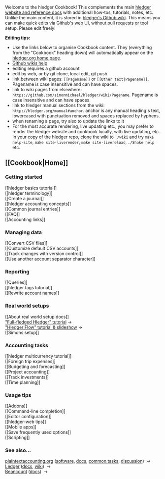Welcome to the hledger Cookbook!
This complements the main [hledger website and reference docs](http://hledger.org)
with additional how-tos, tutorials, notes, etc.
Unlike the main content, it is stored in [hledger's Github wiki](https://github.com/simonmichael/hledger/wiki).
This means you can make quick edits via Github's web UI, without pull requests or tool setup.
Please edit freely! 

**Editing tips:**

- Use the links below to organise Cookbook content.
  They (everything from the "Cookbook" heading down)
  will automatically appear on the [hledger.org home page](http://hledger.org).
- [Github wikis help](https://help.github.com/categories/wiki)
- editing requires a github account
- edit by web, or by git clone, local edit, git push
- link between wiki pages: `[[Pagename]]` or `[[Other text|Pagename]]`. 
  Pagename is case insensitive and can have spaces.
- link to wiki pages from elsewhere: `https://github.com/simonmichael/hledger/wiki/Pagename`. 
  Pagename is case insensitive and can have spaces.
- link to hledger manual sections from the wiki: `http://hledger.org/manual#anchor`. 
  anchor is any manual heading's text, lowercased with punctuation removed and spaces replaced by hyphens.
- when renaming a page, try also to update the links to it
- For the most accurate rendering, live updating etc., you may prefer
  to render the hledger website and cookbook locally, with live
  updating, etc. In your copy of the hledger repo, clone the wiki to
  `./wiki` and try `make help-site`, `make site-liverender`, `make
  site-livereload`, `./Shake help` etc.

## [[Cookbook|Home]]

### Getting started

[[hledger basics tutorial]]  
[[hledger terminology]]  
[[Create a journal]]  
[[hledger accounting concepts]]   
[[Common journal entries]]  
[[FAQ]]  
[[Accounting links]]  

### Managing data

[[Convert CSV files]]  
[[Customize default CSV accounts]]  
[[Track changes with version control]]  
[[Use another account separator character]]  

### Reporting

[[Queries]]  
[[hledger tags tutorial]]  
[[Rewrite account names]]  

### Real world setups

[[About real world setup docs]]  
["Full-fledged Hledger" tutorial](https://github.com/adept/full-fledged-hledger)&nbsp;&rarr;  
["Hledger Flow" tutorial & slideshow](https://github.com/apauley/hledger-flow)&nbsp;&rarr;  
[[Simons setup]]  

### Accounting tasks

[[hledger multicurrency tutorial]]  
[[Foreign trip expenses]]  
[[Budgeting and forecasting]]  
[[Project accounting]]  
[[Track investments]]  
[[Time planning]]

### Usage tips

[[Addons]]  
[[Command-line completion]]  
[[Editor configuration]]  
[[hledger-web tips]]  
[[Mobile apps]]  
[[Save frequently used options]]  
[[Scripting]]  

### See also...

[plaintextaccounting.org](http://plaintextaccounting.org)
([software](http://plaintextaccounting.org/#software),
[docs](http://plaintextaccounting.org/#docs),
[common&nbsp;tasks](http://plaintextaccounting.org/#common-tasks),
[discussion](http://plaintextaccounting.org/#discussion))
&nbsp;&rarr;  
[Ledger](http://ledger-cli.org)
([docs](https://www.ledger-cli.org/docs.html),
[wiki](https://github.com/ledger/ledger/wiki))
&nbsp;&rarr;  
[Beancount](http://furius.ca/beancount)
([docs](http://furius.ca/beancount/doc/index))
&nbsp;&rarr;  
